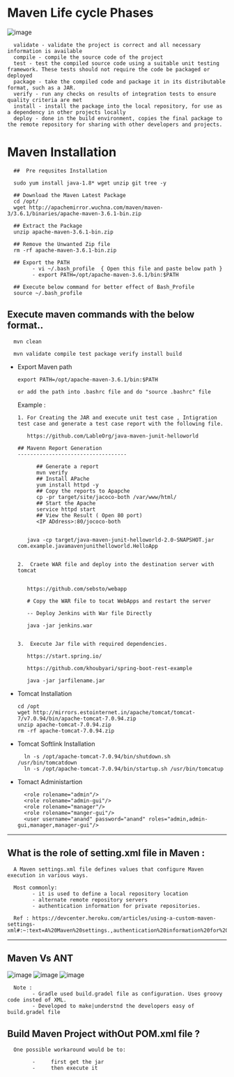 
# Maven Life cycle Phases

![image](https://github.com/learn-with-devops/devops/blob/master/Maven/images/maven-life-cycle-splessons.png)

      validate - validate the project is correct and all necessary information is available
      compile - compile the source code of the project
      test - test the compiled source code using a suitable unit testing framework. These tests should not require the code be packaged or deployed
      package - take the compiled code and package it in its distributable format, such as a JAR.
      verify - run any checks on results of integration tests to ensure quality criteria are met
      install - install the package into the local repository, for use as a dependency in other projects locally
      deploy - done in the build environment, copies the final package to the remote repository for sharing with other developers and projects.

# Maven Installation

      ##  Pre requsites Installation

      sudo yum install java-1.8* wget unzip git tree -y

      ## Download the Maven Latest Package 
      cd /opt/
      wget http://apachemirror.wuchna.com/maven/maven-3/3.6.1/binaries/apache-maven-3.6.1-bin.zip

      ## Extract the Package
      unzip apache-maven-3.6.1-bin.zip

      ## Remove the Unwanted Zip file
      rm -rf apache-maven-3.6.1-bin.zip

      ## Export the PATH
            - vi ~/.bash_profile  { Open this file and paste below path }
            - export PATH=/opt/apache-maven-3.6.1/bin:$PATH

      ## Execute below command for better effect of Bash_Profile
      source ~/.bash_profile
      
## Execute maven commands with the below format..

      mvn clean
      
      mvn validate compile test package verify install build
      

- Export Maven path 

      export PATH=/opt/apache-maven-3.6.1/bin:$PATH

      or add the path into .bashrc file and do "source .bashrc" file 
  
  
  
  Example : 
  
      1. For Creating the JAR and execute unit test case , Intigration test case and generate a test case report with the following file.

         https://github.com/LableOrg/java-maven-junit-helloworld
         
      ## Mavenn Report Generation
      -----------------------------------

            ## Generate a report
            mvn verify
            ## Install APache
            yum install httpd -y
            ## Copy the reports to Apapche
            cp -pr target/site/jacoco-both /var/www/html/
            ## Start the Apache
            service httpd start
            ## View the Result ( Open 80 port)
            <IP ADdress>:80/jococo-both

         
         java -cp target/java-maven-junit-helloworld-2.0-SNAPSHOT.jar com.example.javamavenjunithelloworld.HelloApp


      2.  Craete WAR file and deploy into the destination server with tomcat


         https://github.com/sebsto/webapp
         
         # Copy the WAR file to tocat WebApps and restart the server
         
         -- Deploy Jenkins with War file Directly
         
         java -jar jenkins.war
         
         
      3.  Execute Jar file with required dependencies.
      
         https://start.spring.io/
         
         https://github.com/khoubyari/spring-boot-rest-example
         
         java -jar jarfilename.jar
         
- Tomcat Installation

      cd /opt
      wget http://mirrors.estointernet.in/apache/tomcat/tomcat-7/v7.0.94/bin/apache-tomcat-7.0.94.zip
      unzip apache-tomcat-7.0.94.zip
      rm -rf apache-tomcat-7.0.94.zip
      
- Tomcat Softlink Installation

        ln -s /opt/apache-tomcat-7.0.94/bin/shutdown.sh /usr/bin/tomcatdown
        ln -s /opt/apache-tomcat-7.0.94/bin/startup.sh /usr/bin/tomcatup
  
- Tomact Administartion
  
        <role rolename="admin"/>
        <role rolename="admin-gui"/>
        <role rolename="manager"/>
        <role rolename="manger-gui"/>
        <user username="anand" password="anand" roles="admin,admin-gui,manager,manager-gui"/>

-------
## What is the role of setting.xml file in Maven :

      A Maven settings.xml file defines values that configure Maven execution in various ways. 
      
      Most commonly:
            - it is used to define a local repository location
            - alternate remote repository servers
            - authentication information for private repositories. 
            
      Ref : https://devcenter.heroku.com/articles/using-a-custom-maven-settings-xml#:~:text=A%20Maven%20settings.,authentication%20information%20for%20private%20repositories.
    
-----
## Maven Vs ANT
![image](https://github.com/learn-with-devops/devops/blob/master/Maven/images/ant.PNG)
![image](https://github.com/learn-with-devops/devops/blob/master/Maven/images/ant_build.PNG)
![image](https://github.com/learn-with-devops/devops/blob/master/Maven/images/maven_Ant_diff.PNG)

      Note : 
            - Gradle used build.gradel file as configuration. Uses groovy code insted of XML.
            - Developed to make|understnd the developers easy of build.gradel file
            
## Build Maven Project withOut POM.xml file ?

      One possible workaround would be to:

            -     first get the jar
            -     then execute it

